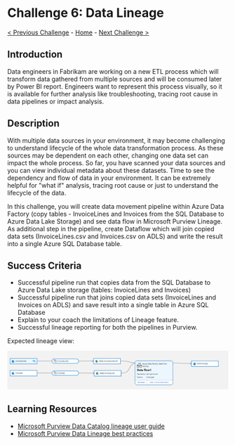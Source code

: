 # Challenge 6: Data Lineage

[< Previous Challenge](./Challenge5.md) - [Home](../README.md) - [Next Challenge >](./Challenge7.md)

## Introduction
Data engineers in Fabrikam are working on a new ETL process which will transform data gathered from multiple sources and will be consumed later by Power BI report. Engineers want to represent this process visually, so it is available for further analysis like troubleshooting, tracing root cause in data pipelines or impact analysis.

## Description
With multiple data sources in your environment, it may become challenging to understand lifecycle of the whole data transformation process. As these sources may be dependent on each other, changing one data set can impact the whole process. So far, you have scanned your data sources and you can view individual metadata about these datasets. Time to see the dependency and flow of data in your environment. It can be extremely helpful for "what if" analysis, tracing root cause or just to understand the lifecycle of the data. 

In this challenge, you will create data movement pipeline within Azure Data Factory (copy tables - InvoiceLines and Invoices from the SQL Database to Azure Data Lake Storage) and see data flow in Microsoft Purview Lineage. As additional step in the pipeline, create Dataflow which will join copied data sets (InvoiceLines.csv and Invoices.csv on ADLS) and write the result into a single Azure SQL Database table.

## Success Criteria
- Successful pipeline run that copies data from the SQL Database to Azure Data Lake storage (tables: InvoiceLines and Invoices)
- Successful pipeline run that joins copied data sets (InvoiceLines and Invoices on ADLS) and save result into a single table in Azure SQL Database
- Explain to your coach the limitations of Lineage feature.
- Successful lineage reporting for both the pipelines in Purview.

Expected lineage view: 

![screenshot](./screenshotChallenge6.png)

## Learning Resources
- [Microsoft Purview Data Catalog lineage user guide](https://docs.microsoft.com/en-us/azure/purview/catalog-lineage-user-guide)
- [Microsoft Purview Data Lineage best practices](https://docs.microsoft.com/en-us/azure/purview/concept-best-practices-lineage-azure-data-factory)
